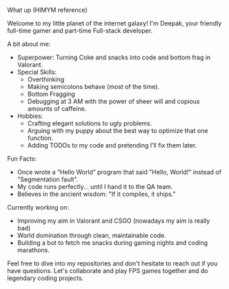 What up (HIMYM reference)

Welcome to my little planet of the internet galaxy! I'm Deepak, your friendly full-time gamer and part-time Full-stack developer.

A bit about me:
- Superpower: Turning Coke and snacks into code and bottom frag in Valorant.
- Special Skills:
  - Overthinking
  - Making semicolons behave (most of the time).
  - Bottom Fragging
  - Debugging at 3 AM with the power of sheer will and copious amounts of caffeine.
- Hobbies:
  - Crafting elegant solutions to ugly problems.
  - Arguing with my puppy about the best way to optimize that one function. 
  - Adding TODOs to my code and pretending I’ll fix them later.

Fun Facts:
- Once wrote a “Hello World” program that said "Hello, World!" instead of "Segmentation fault".
- My code runs perfectly... until I hand it to the QA team. 
- Believes in the ancient wisdom: "If it compiles, it ships."

Currently working on:
- Improving my aim in Valorant and CSGO (nowadays my aim is really bad)
- World domination through clean, maintainable code.
- Building a bot to fetch me snacks during gaming nights and coding marathons. 

Feel free to dive into my repositories and don't hesitate to reach out if you have questions. Let's collaborate and play FPS games together and do legendary coding projects. 
